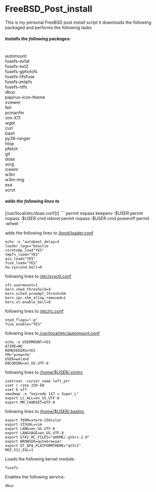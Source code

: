 # FreeBSD_Post_install

This is my personal FreeBSD post install script
it downloads the following packaged and performs the following tasks

<h5>Installs the following packages:</h5><br>
automount<br> fusefs-exfat<br> fusefs-ext2<br> fusefs-gphotofs<br> fusefs-hfsfuse<br> fusefs-jmtpfs<br> fusefs-ntfs<br> dbus<br> papirus-icon-theme<br> xviewer<br> feh<br> pcmanfm <br>vim-X11<br> wget <br>curl <br>bash<br> py39-ranger<br> htop<br> pfetch<br> git<br> doas<br> xorg<br> icewm<br> w3m<br> w3m-img<br> exa<br> scrot<br> 

<h5>adds the following lines to </h5>[/usr/local/etc/doas.conf]()
```
permit nopass keepenv :$USER
permit nopass :$USER cmd reboot
permit nopass :$USER cmd poweroff
permit :wheel 
```

adds the following lines to [/boot/loader.conf]()
```
echo -e "autoboot_delay=3
loader_logo="beastie
coretemp_load"YES"
tmpfs_load="YES"
aio_load="YES"
fuse_load="YES"
hw.syscond.bell=0 
```

following lines to [/etc/sysctl.conf]()
```
vfs.usermount=1
kern.shed_threshold=4
kern.sched.preempt_thresh=64
kern.ipc.shm_allow_removed=1
kern.vt.enable_bell=0
```

following lines to [/etc/rc.conf]()
```
ntpd_flags="-g"
fuse_enable="YES" 
```

following lines to[ /usr/local/etc/automount.conf]()
```
echo -e USERMOUNT=YES
ATIME=NO
REMOVEDIRS=YES
FM="pcmanfm"
USER=woland
ENCODING=en_US.UTF-8
```

following lines to [ /home/$USER/.xinitrc]()
```
xsetroot -cursor_name left_ptr
xset r rate 250 60
xset b off
xmodmap -e "keycode 147 = Super_L"
export LC_ALL=en_US.UTF-8
export MM_CHARSET=UTF-8 
```

following lines to [/home/$USER/.bashrc]()
```
export TERM=xterm-256color
export VISUAL=vim
export LANG=en_US.UTF-8
export LANGUAGE=en_US.UTF-8
export GTK2_RC_FILES="$HOME/.gtkrc-2.0"
export BROWSER=qutebrowser
export QT_QPA_PLATFORMTHEME="qt5ct"
MOZ_X11_EGL=1  
```

Loads the following kernel module:
```
fusefs
```

Enables the following service:
```
dbus
```

